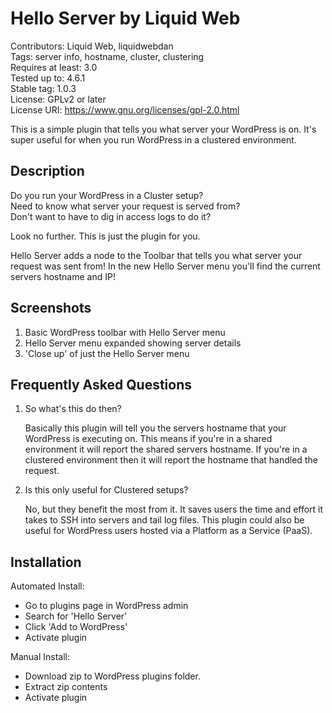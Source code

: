 # Hello Server by Liquid Web
Contributors: Liquid Web, liquidwebdan  
Tags: server info, hostname, cluster, clustering  
Requires at least: 3.0  
Tested up to: 4.6.1  
Stable tag: 1.0.3  
License: GPLv2 or later  
License URI: https://www.gnu.org/licenses/gpl-2.0.html

This is a simple plugin that tells you what server your WordPress is on. It's super useful for when you run WordPress in a clustered environment.

## Description

Do you run your WordPress in a Cluster setup?  
Need to know what server your request is served from?  
Don't want to have to dig in access logs to do it?  

Look no further. This is just the plugin for you.

Hello Server adds a node to the Toolbar that tells you what server your request was sent from! In the new Hello Server menu you'll find the current servers hostname and IP!

## Screenshots

1. Basic WordPress toolbar with Hello Server menu
2. Hello Server menu expanded showing server details
3. 'Close up' of just the Hello Server menu

## Frequently Asked Questions

1. So what's this do then?

    Basically this plugin will tell you the servers hostname that your WordPress
    is executing on. This means if you're in a shared environment it will report
    the shared servers hostname. If you're in a clustered environment then it 
    will report the hostname that handled the request.
2. Is this only useful for Clustered setups?

    No, but they benefit the most from it. It saves users the time and effort it
     takes to SSH into servers and tail log files. This plugin could also be 
    useful for WordPress users hosted via a Platform as a Service (PaaS).

## Installation

Automated Install:

*   Go to plugins page in WordPress admin
*   Search for 'Hello Server'
*   Click 'Add to WordPress'
*   Activate plugin

Manual Install:

*   Download zip to WordPress plugins folder.
*   Extract zip contents
*   Activate plugin
